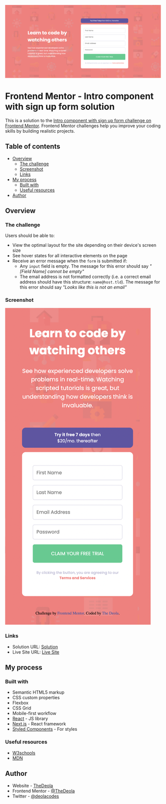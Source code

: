 ![Desktop](./images/desktop.png)

# Frontend Mentor - Intro component with sign up form solution

This is a solution to the [Intro component with sign up form challenge on Frontend Mentor](https://www.frontendmentor.io/challenges/intro-component-with-signup-form-5cf91bd49edda32581d28fd1). Frontend Mentor challenges help you improve your coding skills by building realistic projects. 

## Table of contents

- [Overview](#overview)
  - [The challenge](#the-challenge)
  - [Screenshot](#screenshot)
  - [Links](#links)
- [My process](#my-process)
  - [Built with](#built-with)
  - [Useful resources](#useful-resources)
- [Author](#author)


## Overview

### The challenge

Users should be able to:

- View the optimal layout for the site depending on their device's screen size
- See hover states for all interactive elements on the page
- Receive an error message when the `form` is submitted if:
  - Any `input` field is empty. The message for this error should say *"[Field Name] cannot be empty"*
  - The email address is not formatted correctly (i.e. a correct email address should have this structure: `name@host.tld`). The message for this error should say *"Looks like this is not an email"*

### Screenshot

![Mobile](./images/mobile.png)
 

### Links

- Solution URL: [Solution](https://github.com/TheDeola/intro-component-with-signup-form-master/)
- Live Site URL: [Live Site](https://intro-sign-up-form-js.netlify.app/)

## My process

### Built with

- Semantic HTML5 markup
- CSS custom properties
- Flexbox
- CSS Grid
- Mobile-first workflow
- [React](https://reactjs.org/) - JS library
- [Next.js](https://nextjs.org/) - React framework
- [Styled Components](https://styled-components.com/) - For styles


### Useful resources

- [W3schools](https://www.example.com)
- [MDN](https://www.example.com) 


## Author

- Website - [TheDeola](https://thedeola.netlify.app/)
- Frontend Mentor - [@TheDeola](https://www.frontendmentor.io/profile/TheDeola)
- Twitter - [@deolacodes](https://www.twitter.com/deolacodes)
